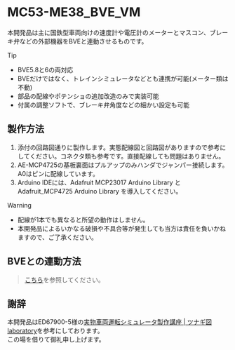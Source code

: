 # MC53-ME38_BVE_VM
本開発品は主に国鉄型車両向けの速度計や電圧計のメーターとマスコン、ブレーキ弁などの外部機器をBVEと連動させるものです。

> [!TIP]
>- BVE5.8と6の両対応
>- BVEだけではなく、トレインシミュレータなどとも連携が可能(メーター類は不動)
>- 部品の配線やポテンショの追加改造のみで実装可能
>- 付属の調整ソフトで、ブレーキ弁角度などの細かい設定も可能

## 製作方法
1. 添付の回路図通りに製作します。実態配線図と回路図がありますので参考にしてください。コネクタ類も参考です。直接配線しても問題はありません。
2. AE-MCP4725の基板裏面はプルアップのみハンダでジャンパー接続します。A0はピンに配線しています。
3. Arduino IDEには、Adafruit MCP23017 Arduino Library と Adafruit_MCP4725 Arduino Library を導入してください。

> [!WARNING]
>- 配線が1本でも異なると所望の動作はしません。
>- 本開発品によるいかなる破損や不具合等が発生しても当方は責任を負いかねますので、ご了承ください。
>
## BVEとの連動方法
> [こちら](SerialOutputEx)を参照してください。

## 謝辞
本開発品はED67900-5様の[実物車両運転シミュレータ製作講座 | ツナギ図 laboratory](https://tsunagi-labo.booth.pm/items/3547706)を参考にしております。  
この場を借りて御礼申し上げます。

